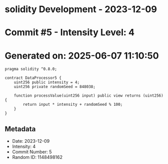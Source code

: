 ﻿# solidity Development - 2023-12-09
# Commit #5 - Intensity Level: 4
# Generated on: 2025-06-07 11:10:50
```solidity
pragma solidity ^0.8.0;

contract DataProcessor5 {
    uint256 public intensity = 4;
    uint256 private randomSeed = 848038;

    function processValue(uint256 input) public view returns (uint256) {
        return input * intensity + randomSeed % 100;
    }
}
```
## Metadata
- Date: 2023-12-09
- Intensity: 4
- Commit Number: 5
- Random ID: 1148498162
